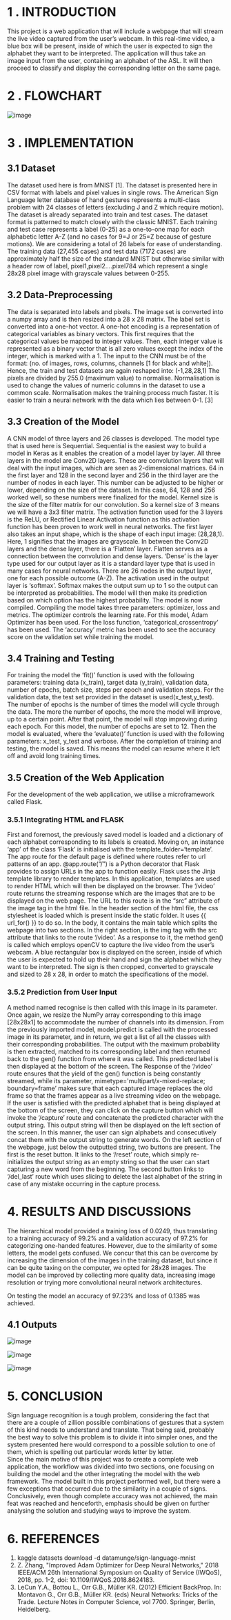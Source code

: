 # 1 . INTRODUCTION

This project is a web application that will include a webpage that will stream the live video captured from the user’s webcam. In this real-time video, a blue box will be present, inside of which the user is expected to sign the alphabet they want to be interpreted. 
The application will thus take an image input from the user, containing an alphabet of the ASL. It will then proceed to classify and display the corresponding letter on the same page.

# 2 . FLOWCHART

![image](https://github.com/i-sroy/Sign-Language-Detection/assets/109264496/5cb5ca71-64e3-4421-a819-05e2849adb57)

# 3 . IMPLEMENTATION
   ## 3.1 Dataset
   
   The dataset used here is from MNIST [1]. The dataset is presented here in CSV format with labels and pixel values in single rows. The American Sign Language letter database of hand gestures represents a multi-class problem with 24 classes of letters (excluding J and Z which require motion).
The dataset is already separated into train and test cases. The dataset format is patterned to match closely with the classic MNIST. Each training and test case represents a label (0-25) as a one-to-one map for each alphabetic letter A-Z (and no cases for 9=J or 25=Z because of gesture motions). We are considering a total of 26 labels for ease of understanding. The training data (27,455 cases) and test data (7172 cases) are approximately half the size of the standard MNIST but otherwise similar with a header row of label, pixel1,pixel2….pixel784 which represent a single 28x28 pixel image with grayscale values between 0-255.

## 3.2 Data-Preprocessing

The data is separated into labels and pixels. The image set is converted into a numpy array and is then resized into a 28 x 28 matrix. The label set is converted into a one-hot vector.  A one-hot encoding is a representation of categorical variables as binary vectors. This first requires that the categorical values be mapped to integer values.
Then, each integer value is represented as a binary vector that is all zero values except the index of the integer, which is marked with a 1.
The input to the CNN must be of the format: (no. of images, rows, columns, channels [1 for black and white]). 
Hence, the train and test datasets are again reshaped into: (-1,28,28,1)
The pixels are divided by 255.0 (maximum value) to normalise. Normalisation is used to change the values of numeric columns in the dataset to use a common scale. Normalisation makes the training process much faster. It is easier to train a neural network with the data which lies between 0-1. [3]

## 3.3 Creation of the Model

A CNN model of three layers and 26 classes is developed.
The model type that is used here is Sequential. Sequential is the easiest way to build a model in Keras as it enables the creation of a model layer by layer. All three layers in the model are Conv2D layers. These are convolution layers that will deal with the input images, which are seen as 2-dimensional matrices. 
64 in the first layer and 128 in the second layer and 256 in the third layer are the number of nodes in each layer. This number can be adjusted to be higher or lower, depending on the size of the dataset. In this case, 64, 128 and 256 worked well, so these numbers were finalized for the model. 
Kernel size is the size of the filter matrix for our convolution. So a kernel size of 3 means we will have a 3x3 filter matrix. 
The activation function used for the 3 layers is the ReLU, or Rectified Linear Activation function as this activation function has been proven to work well in neural networks. The first layer also takes an input shape, which is the shape of each input image: (28,28,1). Here, 1 signifies that the images are grayscale. 
In between the Conv2D layers and the dense layer, there is a ‘Flatten’ layer. Flatten serves as a connection between the convolution and dense layers.
‘Dense’ is the layer type used for our output layer as it is a standard layer type that is used in many cases for neural networks. There are 26 nodes in the output layer, one for each possible outcome (A-Z). The activation used in the output layer is ‘softmax’. Softmax makes the output sum up to 1 so the output can be interpreted as probabilities. The model will then make its prediction based on which option has the highest probability. 
The model is now compiled. Compiling the model takes three parameters: optimizer, loss and metrics. The optimizer controls the learning rate. For this model, Adam Optimizer has been used. For the loss function, ‘categorical_crossentropy’ has been used. The ‘accuracy’ metric has been used to see the accuracy score on the validation set while training the model.

## 3.4 Training and Testing

For training the model the ‘fit()’ function is used with the following parameters: training data (x_train), target data (y_train), validation data, number of epochs, batch size, steps per epoch and validation steps.
For the validation data, the test set provided in the dataset is used(x_test,y_test).
The number of epochs is the number of times the model will cycle through the data. The more the number of epochs, the more the model will improve, up to a certain point. After that point, the model will stop improving during each epoch. For this model, the number of epochs are set to 12.
Then the model is evaluated, where the ‘evaluate()’ function is used with the following parameters: x_test, y_test and verbose.
After the completion of training and testing, the model is saved. This means the model can resume where it left off and avoid long training times.

## 3.5 Creation of the Web Application

For the development of the web application, we utilise a microframework called Flask.

### 3.5.1 Integrating HTML and FLASK

First and foremost, the previously saved model is loaded and a dictionary of each alphabet corresponding to its labels is created. 
Moving on, an instance ‘app’ of the class ‘Flask’ is initialised with the template_folder=‘template’.
The app route for the default page is defined where routes refer to url patterns of an app. 
@app.route(“/”) is a Python decorator that Flask provides to assign URLs in the app to function easily. Flask uses the Jinja template library to render templates.
In this application, templates are used to render HTML which will then be displayed on the browser. 
The ‘/video’ route returns the streaming response which are the images that are to be displayed on the web page. The URL to this route is in the “src” attribute of the image tag in the html file.
In the header section of the html file, the css stylesheet is loaded which is present inside the static folder. It uses {{ url_for() }} to do so. In the body, it contains the main table which splits the webpage into two sections. In the right section, is the img tag with the src attribute that links to the route ‘/video’.
As a response to it, the method gen() is called which employs openCV to capture the live video from the user’s webcam.  A blue rectangular box is displayed on the screen, inside of which the user is expected to hold up their hand and sign the alphabet which they want to be interpreted. 
The sign is then cropped, converted to grayscale and sized to 28 x 28, in order to match the specifications of the model.

### 3.5.2 Prediction from User Input

A method named recognise is then called with this image in its parameter. Once again, we resize the NumPy array corresponding to this image [28x28x1] to accommodate the number of channels into its dimension. From the previously imported model, model.predict is called with the processed image in its parameter, and in return, we get a list of all the classes with their corresponding probabilities. The output with the maximum probability is then extracted, matched to its corresponding label and then returned back to the gen() function from where it was called. 
This predicted label is then displayed at the bottom of the screen. 
The Response of the ‘/video’ route ensures that the yield of the gen() function is being constantly streamed, while its parameter, mimetype='multipart/x-mixed-replace; boundary=frame’ makes sure that each captured image replaces the old frame so that the frames appear as a live streaming video on the webpage. 
If the user is satisfied with the predicted alphabet that is being displayed at the bottom of the screen, they can click on the capture button which will invoke the ‘/capture’ route and concatenate the predicted character with the output string. 
This output string will then be displayed on the left section of the screen. In this manner, the user can sign alphabets and consecutively concat them with the output string to generate words. 
On the left section of the webpage, just below the outputted string, two buttons are present. The first is the reset button. It links to the ‘/reset’ route, which simply re-initializes the output string as an empty string so that the user can start capturing a new word from the beginning.
The second button links to ‘/del_last’ route which uses slicing to delete the last alphabet of the string in case of any mistake occurring in the capture process.

# 4. RESULTS AND DISCUSSIONS

The hierarchical model provided a training loss of 0.0249, thus translating to a training accuracy of 99.2% and a validation accuracy of 97.2% for categorizing one-handed features.
However, due to the similarity of some letters, the model gets confused. We concur that this can be overcome by increasing the dimension of the images in the training dataset, but since it can be quite taxing on the computer, we opted for 28x28 images.
The model can be improved by collecting more quality data, increasing image resolution or trying more convolutional neural network architectures.

On testing the model an accuracy of 97.23% and loss of 0.1385 was achieved.

## 4.1 Outputs

![image](https://github.com/i-sroy/Sign-Language-Detection/assets/109264496/90a1b35a-1264-45f1-a100-b34144c49e97)

![image](https://github.com/i-sroy/Sign-Language-Detection/assets/109264496/8827eec0-5316-4e3a-819b-644db9cbd990)

![image](https://github.com/i-sroy/Sign-Language-Detection/assets/109264496/efec2e4d-8711-43f7-9021-bd84b9188925)


# 5. CONCLUSION

Sign language recognition is a tough problem, considering the fact that there are a couple of zillion possible combinations of gestures that a system of this kind needs to understand and translate. That being said, probably the best way to solve this problem is to divide it into simpler ones, and the system presented here would correspond to a possible solution to one of them, which is spelling out particular words letter by letter.  
Since the main motive of this project was to create a complete web application, the workflow was divided into two sections, one focusing on building the model and the other integrating the model with the web framework.
The model built in this project performed well, but there were a few exceptions that occurred due to the similarity in a couple of signs. 
Conclusively, even though complete accuracy was not achieved, the main feat was reached and henceforth, emphasis should be given on further analysing the solution and studying ways to improve the system.

# 6. REFERENCES

1. kaggle datasets download -d datamunge/sign-language-mnist
2. Z. Zhang, "Improved Adam Optimizer for Deep Neural Networks," 2018 IEEE/ACM 26th International Symposium on Quality of Service (IWQoS), 2018, pp. 1-2, doi: 10.1109/IWQoS.2018.8624183.
3. LeCun Y.A., Bottou L., Orr G.B., Müller KR. (2012) Efficient BackProp. In: Montavon G., Orr G.B., Müller KR. (eds) Neural Networks: Tricks of the Trade. Lecture Notes in Computer Science, vol 7700. Springer, Berlin, Heidelberg.



    
  
  



